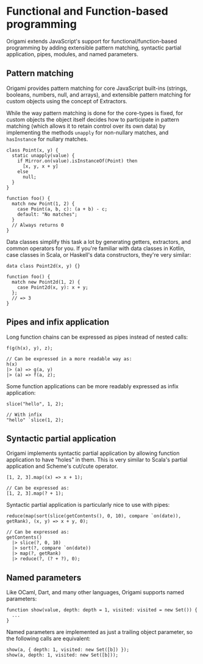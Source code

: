 # Functional and Function-based programming

Origami extends JavaScript's support for functional/function-based programming by adding extensible pattern matching, syntactic partial application, pipes, modules, and named parameters.

## Pattern matching

Origami provides pattern matching for core JavaScript built-ins (strings, booleans, numbers, null, and arrays), and extensible pattern matching for custom objects using the concept of Extractors.

While the way pattern matching is done for the core-types is fixed, for custom objects the object itself decides how to participate in pattern matching (which allows it to retain control over its own data) by implementing the methods `unapply` for non-nullary matches, and `hasInstance` for nullary matches.

```
class Point(x, y) {
  static unapply(value) {
    if Mirror.on(value).isInstanceOf(Point) then
      [x, y, x + y]
    else
      null;
  }
}

function foo() {
  match new Point(1, 2) {
    case Point(a, b, c): (a + b) - c;
    default: "No matches";
  }
  // Always returns 0
}
```

Data classes simplify this task a lot by generating getters, extractors, and common operators for you. If you're familiar with data classes in Kotlin, case classes in Scala, or Haskell's data constructors, they're very similar:

```
data class Point2d(x, y) {}

function foo() {
  match new Point2d(1, 2) {
    case Point2d(x, y): x + y;
  };
  // => 3
}
```

## Pipes and infix application

Long function chains can be expressed as pipes instead of nested calls:

```
f(g(h(x), y), z);

// Can be expressed in a more readable way as:
h(x)
|> (a) => g(a, y)
|> (a) => f(a, z);
```

Some function applications can be more readably expressed as infix application:

```
slice("hello", 1, 2);

// With infix
"hello" `slice(1, 2);
```

## Syntactic partial application

Origami implements syntactic partial application by allowing function application to have "holes" in them. This is very similar to Scala's partial application and Scheme's cut/cute operator.

```
[1, 2, 3].map((x) => x + 1);

// Can be expressed as:
[1, 2, 3].map(? + 1);
```

Syntactic partial application is particularly nice to use with pipes:

```
reduce(map(sort(slice(getContents(), 0, 10), compare `on(date)), getRank), (x, y) => x + y, 0);

// Can be expressed as:
getContents()
  |> slice(?, 0, 10)
  |> sort(?, compare `on(date))
  |> map(?, getRank)
  |> reduce(?, (? + ?), 0);
```

## Named parameters

Like OCaml, Dart, and many other languages, Origami supports named parameters:

```
function show(value, depth: depth = 1, visited: visited = new Set()) {
  ...
}
```

Named parameters are implemented as just a trailing object parameter, so the following calls are equivalent:

```
show(a, { depth: 1, visited: new Set([b]) });
show(a, depth: 1, visited: new Set([b]));
```
